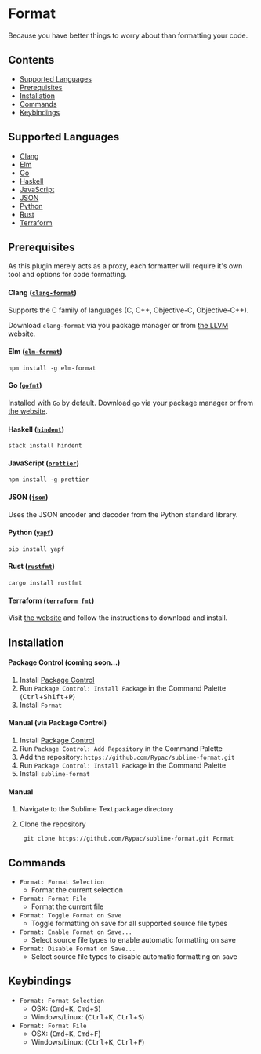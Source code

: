 # Format

Because you have better things to worry about than formatting your code.

## Contents

- [Supported Languages](#supported-languages)
- [Prerequisites](#prerequisites)
- [Installation](#installation)
- [Commands](#commands)
- [Keybindings](#keybindings)

## Supported Languages

- [Clang](#clang-clang-format)
- [Elm](#elm-elm-format)
- [Go](#go-gofmt)
- [Haskell](#haskell-hindent)
- [JavaScript](#javascript-prettier)
- [JSON](#json-json)
- [Python](#python-yapf)
- [Rust](#rust-rustfmt)
- [Terraform](#terraform-terraform-fmt)

## Prerequisites

As this plugin merely acts as a proxy, each formatter will require it's own tool and options for code formatting.

#### Clang ([`clang-format`](http://clang.llvm.org/docs/ClangFormat.html))

Supports the C family of languages (C, C++, Objective-C, Objective-C++).

Download `clang-format` via you package manager or from [the LLVM website](http://releases.llvm.org/download.html).

#### Elm ([`elm-format`](https://github.com/avh4/elm-format))

    npm install -g elm-format

#### Go ([`gofmt`](https://golang.org/cmd/gofmt))

Installed with `Go` by default. Download `go` via your package manager or from [the website](https://golang.org/dl).

#### Haskell ([`hindent`](https://github.com/commercialhaskell/hindent))

    stack install hindent

#### JavaScript ([`prettier`](https://github.com/jlongster/prettier))

    npm install -g prettier

#### JSON ([`json`](https://docs.python.org/3.3/library/json.html))

Uses the JSON encoder and decoder from the Python standard library.

#### Python ([`yapf`](https://github.com/google/yapf))

    pip install yapf

#### Rust ([`rustfmt`](https://github.com/rust-lang-nursery/rustfmt))

    cargo install rustfmt

#### Terraform ([`terraform fmt`](https://github.com/hashicorp/terraform))

Visit [the website](https://www.terraform.io/downloads.html) and follow the instructions to download and install.

## Installation

#### Package Control (coming soon...)

1. Install [Package Control](https://packagecontrol.io)
2. Run `Package Control: Install Package` in the Command Palette (<kbd>Ctrl</kbd>+<kbd>Shift</kbd>+<kbd>P</kbd>)
3. Install `Format`

#### Manual (via Package Control)

1. Install [Package Control](https://packagecontrol.io)
2. Run `Package Control: Add Repository` in the Command Palette
3. Add the repository: `https://github.com/Rypac/sublime-format.git`
4. Run `Package Control: Install Package` in the Command Palette
5. Install `sublime-format`

#### Manual

1. Navigate to the Sublime Text package directory
2. Clone the repository

        git clone https://github.com/Rypac/sublime-format.git Format

## Commands

- `Format: Format Selection`
    + Format the current selection
- `Format: Format File`
    + Format the current file
- `Format: Toggle Format on Save`
    + Toggle formatting on save for all supported source file types
- `Format: Enable Format on Save...`
    + Select source file types to enable automatic formatting on save
- `Format: Disable Format on Save...`
    + Select source file types to disable automatic formatting on save

## Keybindings

- `Format: Format Selection`
    + OSX: (<kbd>Cmd</kbd>+<kbd>K</kbd>, <kbd>Cmd</kbd>+<kbd>S</kbd>)
    + Windows/Linux: (<kbd>Ctrl</kbd>+<kbd>K</kbd>, <kbd>Ctrl</kbd>+<kbd>S</kbd>)
- `Format: Format File`
    + OSX: (<kbd>Cmd</kbd>+<kbd>K</kbd>, <kbd>Cmd</kbd>+<kbd>F</kbd>)
    + Windows/Linux: (<kbd>Ctrl</kbd>+<kbd>K</kbd>, <kbd>Ctrl</kbd>+<kbd>F</kbd>)
